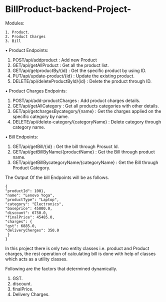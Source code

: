 # BillProduct-backend-Project-
Modules:

    1. Product.
    2. Product Charges
    3. Bill

•	Product Endpoints:

1. POST/api/addproduct : Add new Product
2. GET/api/getAllProduct : Get all the product list.
3. GET/api/getproductBy/{id} : Get the specific product by using ID.
4. PUT/api/update-product/{id} : Update the existing product.
5. DELETE/api/deleteProductById/{id} : Delete the product through ID.


•	Product Charges Endpoints: 

1. POST/api/add-productCharges : Add product charges details.
2. GET/api/getAllCategory : Get all products categories with other details.
3. GET/api/getchargesBycategory/{name} : Get the charges applied on the specific category by name.
4. DELETE/api/delete-category/{categoryName} : Delete category through category name.


•	Bill Endpoints:

1. GET/api/getBill/{id} : Get the bill through Prosuct Id.
2. GET/api/getBillByName/{productName} : Get the Bill through product name.
3. GET/api/getBillBycategoryName/{categoryName} : Get the Bill through Product Category.



The Output Of the bill Endpoints will be as follows.

    {
    "productId": 1001,
    "name": "Lenovo Yoga",
    "productType": "Laptop",
    "category": "Electronics",
    "baseprice": 45000.0,
    "discount": 6750.0,
    "finalPrice": 45485.0,
    "charges": {
    "gst": 6885.0,
    "deliveryCherges": 350.0
     }
    }

In this project there is only two entity classes i.e. product and Product charges, the rest operation of calculating bill is done with help of classes which acts as a utility classes.

Following are the factors that determined dynamically.
1. GST.
2. discount.
3. finalPrice.
4. Delivery Charges.

